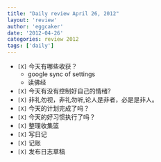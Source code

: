 ```yaml
---
title: "Daily review April 26, 2012" 
layout: 'review'
author: 'eggcaker'
date: '2012-04-26'
categories: review 2012
tags: ['daily']
---
```



  * `[X]` 今天有哪些收获？ 
    * google sync of settings 
    * 读佛经 
  * `[X]` 今天有没有控制好自己的情绪? 
  * `[X]` 非礼勿视，非礼勿听,论人是非者，必是是非人。 
  * `[X]` 今天的计划完成了吗？ 
  * `[X]` 今天的好习惯执行了吗？ 
  * `[X]` 整理收集篮 
  * `[X]` 写日记 
  * `[X]` 记账 
  * `[X]` 发布日志草稿 


